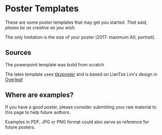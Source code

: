 # Poster Templates #
These are some poster templates that may get you started. 
*That said, please be as creative as you wish.*

The only limitation is the size of your poster (2017: maximum A0, portrait).

## Sources
The powerpoint template was build from scratch

The latex template uses [tikzposter](https://www.ctan.org/pkg/tikzposter) and is based on
LianTze Lim's design in [Overleaf](https://www.overleaf.com/latex/templates/sample-tikzposter-poster-portrait/jfffnxhjdpgn#.WU0sbGiLSUk)

## Where are examples?
If you have a good poster, please consider submitting your raw material to this page to help future authors. 

Examples in PDF, JPG or PNG format could also serve as reference for future posters.
